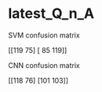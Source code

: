 # latest_Q_n_A

SVM confusion matrix

[[119  75]
 [ 85 119]]
 
 CNN confusion matrix
 
 [[118  76]
 [101 103]]
 
 
